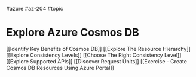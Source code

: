 #azure #az-204 #topic

# Explore Azure Cosmos DB
[[Identify Key Benefits of Cosmos DB]]
[[Explore The Resource Hierarchy]]
[[Explore Consistency Levels]]
[[Choose The Right Consistency Level]]
[[Explore Supported APIs]]
[[Discover Request Units]]
[[Exercise - Create Cosmos DB Resources Using Azure Portal]]